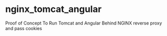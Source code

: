 # nginx_tomcat_angular
Proof of Concept To Run Tomcat and Angular Behind NGINX reverse proxy and pass cookies
